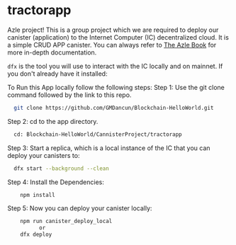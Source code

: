 # tractorapp

Azle project! This is a group project which we are required to deploy our canister (application) to the Internet Computer (IC) decentralized cloud. 
It is a simple CRUD APP canister. You can always refer to [The Azle Book](https://demergent-labs.github.io/azle/) for more in-depth documentation.

`dfx` is the tool you will use to interact with the IC locally and on mainnet. If you don't already have it installed:


To Run this App locally follow the following steps:
Step 1: Use the git clone command followed by the link to this repo.
```bash
  git clone https://github.com/GMDancun/Blockchain-HelloWorld.git
```

Step 2: cd to the app directory.
```bash
  cd: Blockchain-HelloWorld/CannisterProject/tractorapp
```

Step 3: Start a replica, which is a local instance of the IC that you can deploy your canisters to:
```bash
  dfx start --background --clean
```

Step 4: Install the Dependencies:
```bash
    npm install
```

Step 5: Now you can deploy your canister locally:
```bash
    npm run canister_deploy_local
          or 
    dfx deploy
```

